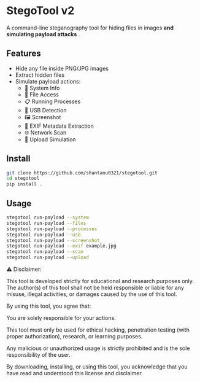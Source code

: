 # StegoTool v2

A command-line steganography tool for hiding files in images **and simulating payload attacks** .

## Features
- Hide any file inside PNG/JPG images
- Extract hidden files
- Simulate payload actions:
    - 🧠 System Info
    - 📂 File Access
    - 📋 Running Processes
    - 💾 USB Detection
    - 🖼 Screenshot
    - 🧬 EXIF Metadata Extraction
    - 🌐 Network Scan
    - 🚨 Upload Simulation

## Install
```bash
git clone https://github.com/shantanu0321/stegotool.git
cd stegotool
pip install .
```

## Usage
```bash
stegotool run-payload --system
stegotool run-payload --files
stegotool run-payload --processes
stegotool run-payload --usb
stegotool run-payload --screenshot
stegotool run-payload --exif example.jpg
stegotool run-payload --scan
stegotool run-payload --upload
```

⚠️ Disclaimer: 

This tool is developed strictly for educational and research purposes only. The author(s) of this tool shall not be held responsible or liable for any misuse, illegal activities, or damages caused by the use of this tool.

By using this tool, you agree that:

You are solely responsible for your actions.

This tool must only be used for ethical hacking, penetration testing (with proper authorization), research, or learning purposes.

Any malicious or unauthorized usage is strictly prohibited and is the sole responsibility of the user.

By downloading, installing, or using this tool, you acknowledge that you have read and understood this license and disclaimer.
